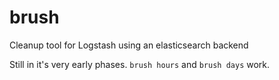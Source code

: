 brush
=====

Cleanup tool for Logstash using an elasticsearch backend

Still in it's very early phases. `brush hours` and `brush days` work.
